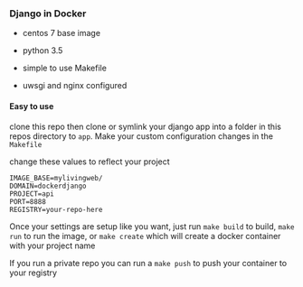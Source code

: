 ### Django in Docker

* centos 7 base image

* python 3.5

* simple to use Makefile

* uwsgi and nginx configured


#### Easy to use

clone this repo then clone or symlink your django app into a folder in this repos directory to `app`. Make your custom configuration changes in the `Makefile`

change these values to reflect your project

```
IMAGE_BASE=mylivingweb/
DOMAIN=dockerdjango
PROJECT=api
PORT=8888
REGISTRY=your-repo-here
```

Once your settings are setup like you want, just run `make build` to build, `make run` to run the image, or `make create` which will create a docker container with your project name

If you run a private repo you can run a `make push` to push your container to your registry 